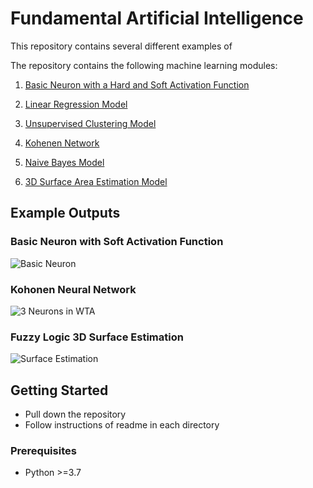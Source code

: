 # Fundamental Artificial Intelligence 

This repository contains several different examples of  

The repository contains the following machine learning modules:
 1) [Basic Neuron with a Hard and Soft Activation Function](https://github.com/mikeP-1107/artificial-intelligence/tree/master/Neuron_Intro)
 
 2) [Linear Regression Model](https://github.com/mikeP-1107/artificial-intelligence/tree/master/Linear_Regression)
 
 3) [Unsupervised Clustering Model](https://github.com/mikeP-1107/artificial-intelligence/tree/master/Clustering)
 
 4) [Kohenen Network](https://github.com/mikeP-1107/artificial-intelligence/tree/master/Kohonen_WTA)
 
 5) [Naive Bayes Model](https://github.com/mikeP-1107/artificial-intelligence/tree/master/Naive_Bayes)
 
 6) [3D Surface Area Estimation Model](https://github.com/mikeP-1107/artificial-intelligence/tree/master/Fuzzy_Surface_Controller)

## Example Outputs

### Basic Neuron with Soft Activation Function
![Basic Neuron](https://github.com/mikeP-1107/artificial-intelligence/blob/master/Neuron_Intro/images/soft_result.png)

### Kohonen Neural Network
![3 Neurons in WTA](https://github.com/mikeP-1107/artificial-intelligence/blob/master/Kohonen_WTA/Results/3Neurons/After%20100%20Iterations.png)

### Fuzzy Logic 3D Surface Estimation
![Surface Estimation](https://github.com/mikeP-1107/artificial-intelligence/blob/master/Fuzzy_Surface_Controller/Results/estimation_surface.png)

## Getting Started

* Pull down the repository
* Follow instructions of readme in each directory
 
### Prerequisites
* Python >=3.7
